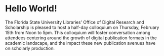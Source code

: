 # Hello World!

The Florida State University Libraries' Office of Digital Research and Scholarship is pleased to host a half-day colloquium on Thursday, February 15th from Noon to 5pm. This colloquium will foster conversation among attendees centering around the growth of digital publication formats in the academic landscape, and the impact these new publication avenues have on scholarly production. 
